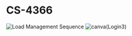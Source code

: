 # CS-4366

![Load Management Sequence](https://github.com/samsungmajor3/CS-4366/assets/118413043/2657ff49-03db-4f73-a072-eddace112fa5)
![canva(Login3)](https://github.com/samsungmajor3/CS-4366/assets/118413043/c6652b17-9521-4a0b-b510-15bbf83d9bdd) 
 
